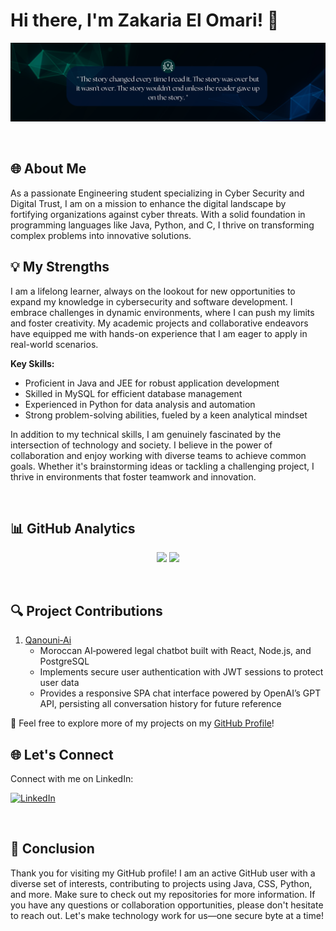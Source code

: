 # Hi there, I'm Zakaria El Omari! 👋

![Banner](https://github.com/Supreme-Zarck/Supreme-Zarck/raw/main/banner.png)

&nbsp;

## 🌐 About Me

As a passionate Engineering student specializing in Cyber Security and Digital Trust, I am on a mission to enhance the digital landscape by fortifying organizations against cyber threats. With a solid foundation in programming languages like Java, Python, and C, I thrive on transforming complex problems into innovative solutions.


## 💡 My Strengths

I am a lifelong learner, always on the lookout for new opportunities to expand my knowledge in cybersecurity and software development. I embrace challenges in dynamic environments, where I can push my limits and foster creativity. My academic projects and collaborative endeavors have equipped me with hands-on experience that I am eager to apply in real-world scenarios.

**Key Skills:**
- Proficient in Java and JEE for robust application development
- Skilled in MySQL for efficient database management
- Experienced in Python for data analysis and automation
- Strong problem-solving abilities, fueled by a keen analytical mindset

In addition to my technical skills, I am genuinely fascinated by the intersection of technology and society. I believe in the power of collaboration and enjoy working with diverse teams to achieve common goals. Whether it's brainstorming ideas or tackling a challenging project, I thrive in environments that foster teamwork and innovation.

&nbsp;

## 📊 GitHub Analytics

<!-- Stats + Languages row -->
<div align="center">

  <img src="https://github-readme-stats.vercel.app/api?username=ZAKARIA-ELOMARI&show_icons=true&theme=radical&hide_border=true&card_width=420"  height="180"/>

  <img src="https://github-readme-stats.vercel.app/api/top-langs/?username=ZAKARIA-ELOMARI&layout=compact&theme=radical&hide_border=true&card_width=420"  height="180"/>

</div>


&nbsp;

## 🔍 Project Contributions
   
1. [Qanouni‑Ai](https://github.com/ZAKARIA-ELOMARI/Qanouni-Ai)  
   - Moroccan AI‑powered legal chatbot built with React, Node.js, and PostgreSQL 
   - Implements secure user authentication with JWT sessions to protect user data 
   - Provides a responsive SPA chat interface powered by OpenAI’s GPT API, persisting all conversation history for future reference
   
🔎 Feel free to explore more of my projects on my [GitHub Profile](https://github.com/ZAKARIA-ELOMARI)!
&nbsp;


## 🌐 Let's Connect

Connect with me on LinkedIn:

[![LinkedIn](https://img.shields.io/badge/LinkedIn-0077B5?style=for-the-badge&logo=linkedin&logoColor=white)](https://www.linkedin.com/in/el-omari-zakaria/)


&nbsp;

## 📝 Conclusion

Thank you for visiting my GitHub profile! I am an active GitHub user with a diverse set of interests, contributing to projects using Java, CSS, Python, and more. Make sure to check out my repositories for more information. If you have any questions or collaboration opportunities, please don't hesitate to reach out. Let's make technology work for us—one secure byte at a time!
  
